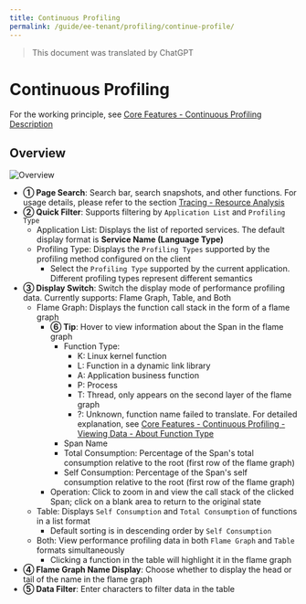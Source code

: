 ```yaml
---
title: Continuous Profiling
permalink: /guide/ee-tenant/profiling/continue-profile/
---
```


> This document was translated by ChatGPT

# Continuous Profiling

For the working principle, see [Core Features - Continuous Profiling Description](../../../features/continuous-profiling/auto-profiling)

## Overview

![Overview](https://yunshan-guangzhou.oss-cn-beijing.aliyuncs.com/pub/pic/202405146642dfb068b35.png)

- **① Page Search**: Search bar, search snapshots, and other functions. For usage details, please refer to the section [Tracing - Resource Analysis](../tracing/service-list/)
- **② Quick Filter**: Supports filtering by `Application List` and `Profiling Type`
  - Application List: Displays the list of reported services. The default display format is **Service Name (Language Type)**
  - Profiling Type: Displays the `Profiling Types` supported by the profiling method configured on the client
    - Select the `Profiling Type` supported by the current application. Different profiling types represent different semantics
- **③ Display Switch**: Switch the display mode of performance profiling data. Currently supports: Flame Graph, Table, and Both
  - Flame Graph: Displays the function call stack in the form of a flame graph
    - **⑥ Tip**: Hover to view information about the Span in the flame graph
      - Function Type:
        - K: Linux kernel function
        - L: Function in a dynamic link library
        - A: Application business function
        - P: Process
        - T: Thread, only appears on the second layer of the flame graph
        - ?: Unknown, function name failed to translate. For detailed explanation, see [Core Features - Continuous Profiling - Viewing Data - About Function Type](../../../features/continuous-profiling/data/)
      - Span Name
      - Total Consumption: Percentage of the Span's total consumption relative to the root (first row of the flame graph)
      - Self Consumption: Percentage of the Span's self consumption relative to the root (first row of the flame graph)
    - Operation: Click to zoom in and view the call stack of the clicked Span; click on a blank area to return to the original state
  - Table: Displays `Self Consumption` and `Total Consumption` of functions in a list format
    - Default sorting is in descending order by `Self Consumption`
  - Both: View performance profiling data in both `Flame Graph` and `Table` formats simultaneously
    - Clicking a function in the table will highlight it in the flame graph
- **④ Flame Graph Name Display**: Choose whether to display the head or tail of the name in the flame graph
- **⑤ Data Filter**: Enter characters to filter data in the table